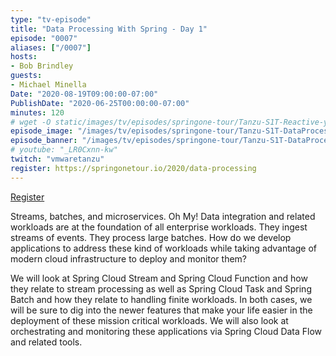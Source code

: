 ```yaml
---
type: "tv-episode"
title: "Data Processing With Spring - Day 1"
episode: "0007"
aliases: ["/0007"]
hosts:
- Bob Brindley
guests:
- Michael Minella
Date: "2020-08-19T09:00:00-07:00"
PublishDate: "2020-06-25T00:00:00-07:00"
minutes: 120
# wget -O static/images/tv/episodes/springone-tour/Tanzu-S1T-Reactive-yt.jpg https://img.youtube.com/vi/_LR0Cxnn-kw/mqdefault.jpg
episode_image: "/images/tv/episodes/springone-tour/Tanzu-S1T-DataProcessing.jpg"
episode_banner: "/images/tv/episodes/springone-tour/Tanzu-S1T-DataProcessing.jpg"
# youtube: "_LR0Cxnn-kw"
twitch: "vmwaretanzu"
register: https://springonetour.io/2020/data-processing
---
```


[Register](https://springonetour.io/2020/data-processing)

Streams, batches, and microservices. Oh My! Data integration and related workloads are at the foundation of all enterprise workloads. They ingest streams of events. They process large batches. How do we develop applications to address these kind of workloads while taking advantage of modern cloud infrastructure to deploy and monitor them?

We will look at Spring Cloud Stream and Spring Cloud Function and how they relate to stream processing as well as Spring Cloud Task and Spring Batch and how they relate to handling finite workloads. In both cases, we will be sure to dig into the newer features that make your life easier in the deployment of these mission critical workloads. We will also look at orchestrating and monitoring these applications via Spring Cloud Data Flow and related tools.